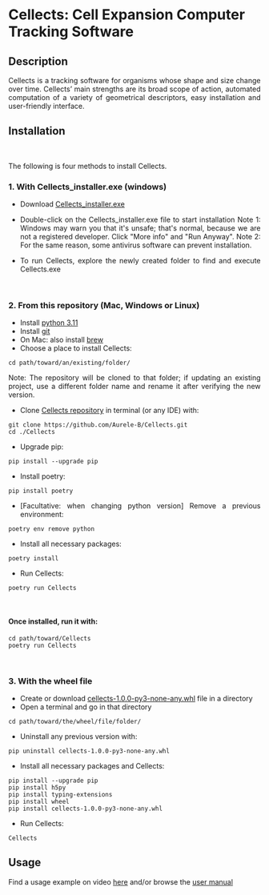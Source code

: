 Cellects: Cell Expansion Computer Tracking Software
===================================================

Description
-----------
<div style="text-align: justify">
Cellects is a tracking software for organisms whose shape and size change over time. 
Cellects’ main strengths are its broad scope of action, 
automated computation of a variety of geometrical descriptors, easy installation and user-friendly interface.


Installation
------------
<br />

The following is four methods to install Cellects.
<br />

### 1. With Cellects_installer.exe (windows)
- Download [Cellects_installer.exe](https://drive.google.com/file/d/1v2ppaln0LJ5QhXXq1D-zduhfun5D2ZXX/view?usp=drive_link)
- Double-click on the Cellects_installer.exe file to start installation
Note 1: Windows may warn you that it's unsafe; that's normal, because we are not a registered developer. Click "More info" and "Run Anyway".
Note 2: For the same reason, some antivirus software can prevent installation.

- To run Cellects, explore the newly created folder to find and execute Cellects.exe
<br />

### 2. From this repository  (Mac, Windows or Linux)
- Install [python 3.11](https://www.python.org/downloads/release/python-3116/)
- Install [git](https://git-scm.com/downloads)
- On Mac: also install [brew](https://brew.sh/)
- Choose a place to install Cellects:
```
cd path/toward/an/existing/folder/
```
Note: The repository will be cloned to that folder; if updating an existing project, use a different folder name and rename it after verifying the new version.
- Clone [Cellects repository](https://github.com/Aurele-B/Cellects.git) in terminal (or any IDE) with:
```
git clone https://github.com/Aurele-B/Cellects.git
cd ./Cellects
```
- Upgrade pip:
```
pip install --upgrade pip
```

- Install poetry:
```
pip install poetry
```
- [Facultative: when changing python version] Remove a previous environment:
```
poetry env remove python
```
- Install all necessary packages:
```
poetry install
```

- Run Cellects:
```
poetry run Cellects
```
<br />

#### Once installed, run it with:
```
cd path/toward/Cellects
poetry run Cellects
```

<br />

### 3. With the wheel file
- Create or download [cellects-1.0.0-py3-none-any.whl](https://drive.google.com/file/d/1W3N85LSdk5NX7wYPz4WTEgtcF1Ydr32v/view?usp=drive_link) file in a directory
- Open a terminal and go in that directory
```
cd path/toward/the/wheel/file/folder/
```
- Uninstall any previous version with:
```
pip uninstall cellects-1.0.0-py3-none-any.whl
```
- Install all necessary packages and Cellects:
```
pip install --upgrade pip
pip install h5py
pip install typing-extensions
pip install wheel
pip install cellects-1.0.0-py3-none-any.whl
```
- Run Cellects:
```
Cellects
```

Usage
------------
Find a usage example on video [here](https://www.youtube.com/watch?v=N-k4p_aSPC0) and/or browse the [user manual](https://github.com/Aurele-B/Cellects/blob/main/UserManual.md)

</div>
